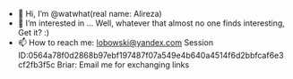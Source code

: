 - 👋 Hi, I’m @watwhat(real name: Alireza)
- 👀 I’m interested in ... Well, whatever that almost no one finds interesting, Get it? :)
- 📫 How to reach me: lobowski@yandex.com
Session ID:0564a78f0d2868b97ebf197487f07a549e4b640a4514f6d2bbfcaf6e3cf2fb3f5c
Briar: Email me for exchanging links
<!---
watwhat/watwhat is a ✨ special ✨ repository because its `README.md` (this file) appears on your GitHub profile.
You can click the Preview link to take a look at your changes.
--->
